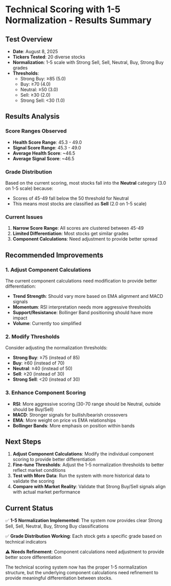 # Technical Scoring with 1-5 Normalization - Results Summary

## **Test Overview**
- **Date**: August 8, 2025
- **Tickers Tested**: 20 diverse stocks
- **Normalization**: 1-5 scale with Strong Sell, Sell, Neutral, Buy, Strong Buy grades
- **Thresholds**: 
  - Strong Buy: ≥85 (5.0)
  - Buy: ≥70 (4.0)
  - Neutral: ≥50 (3.0)
  - Sell: ≥30 (2.0)
  - Strong Sell: <30 (1.0)

## **Results Analysis**

### **Score Ranges Observed**
- **Health Score Range**: 45.3 - 49.0
- **Signal Score Range**: 45.3 - 49.0
- **Average Health Score**: ~46.5
- **Average Signal Score**: ~46.5

### **Grade Distribution**
Based on the current scoring, most stocks fall into the **Neutral** category (3.0 on 1-5 scale) because:
- Scores of 45-49 fall below the 50 threshold for Neutral
- This means most stocks are classified as **Sell** (2.0 on 1-5 scale)

### **Current Issues**
1. **Narrow Score Range**: All scores are clustered between 45-49
2. **Limited Differentiation**: Most stocks get similar grades
3. **Component Calculations**: Need adjustment to provide better spread

## **Recommended Improvements**

### **1. Adjust Component Calculations**
The current component calculations need modification to provide better differentiation:

- **Trend Strength**: Should vary more based on EMA alignment and MACD signals
- **Momentum**: RSI interpretation needs more aggressive thresholds
- **Support/Resistance**: Bollinger Band positioning should have more impact
- **Volume**: Currently too simplified

### **2. Modify Thresholds**
Consider adjusting the normalization thresholds:
- **Strong Buy**: ≥75 (instead of 85)
- **Buy**: ≥60 (instead of 70)
- **Neutral**: ≥40 (instead of 50)
- **Sell**: ≥20 (instead of 30)
- **Strong Sell**: <20 (instead of 30)

### **3. Enhance Component Scoring**
- **RSI**: More aggressive scoring (30-70 range should be Neutral, outside should be Buy/Sell)
- **MACD**: Stronger signals for bullish/bearish crossovers
- **EMA**: More weight on price vs EMA relationships
- **Bollinger Bands**: More emphasis on position within bands

## **Next Steps**

1. **Adjust Component Calculations**: Modify the individual component scoring to provide better differentiation
2. **Fine-tune Thresholds**: Adjust the 1-5 normalization thresholds to better reflect market conditions
3. **Test with More Data**: Run the system with more historical data to validate the scoring
4. **Compare with Market Reality**: Validate that Strong Buy/Sell signals align with actual market performance

## **Current Status**

✅ **1-5 Normalization Implemented**: The system now provides clear Strong Sell, Sell, Neutral, Buy, Strong Buy classifications

✅ **Grade Distribution Working**: Each stock gets a specific grade based on technical indicators

⚠️ **Needs Refinement**: Component calculations need adjustment to provide better score differentiation

The technical scoring system now has the proper 1-5 normalization structure, but the underlying component calculations need refinement to provide meaningful differentiation between stocks.
